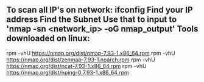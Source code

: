 
To scan all IP's on network:
    ifconfig
Find your IP address
Find the Subnet
Use that to input to 'nmap -sn <network_ip> -oG nmap_output'
Tools downloaded on linux:
-------------------------------------------------------------------------------
rpm -vhU https://nmap.org/dist/nmap-7.93-1.x86_64.rpm
rpm -vhU https://nmap.org/dist/zenmap-7.93-1.noarch.rpm
rpm -vhU https://nmap.org/dist/ncat-7.93-1.x86_64.rpm
rpm -vhU https://nmap.org/dist/nping-0.7.93-1.x86_64.rpm
